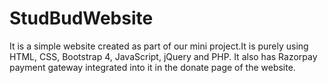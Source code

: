 # StudBudWebsite
It is a simple website created as part of our mini project.It is purely using HTML, CSS, Bootstrap 4, JavaScript, jQuery and PHP.
It also has Razorpay payment gateway integrated into it in the donate page of the website.
